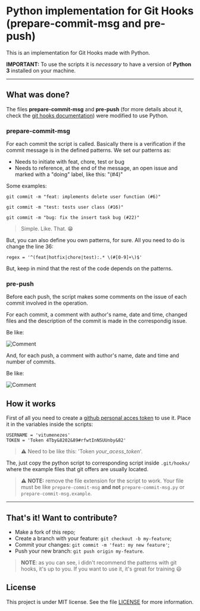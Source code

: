 # Python implementation for Git Hooks (prepare-commit-msg and pre-push)

This is an implementation for Git Hooks made with Python.


**IMPORTANT:** To use the scripts it is *necessary* to have a version of **Python 3** installed on your machine.

---

## What was done?

The files **prepare-commit-msg** and **pre-push** (for more details about it, check the [git hooks documentation](https://git-scm.com/book/en/v2/Customizing-Git-Git-Hooks)) were modified to use Python.

### prepare-commit-msg

For each commit the script is called. Basically there is a verification if the commit message is in the defined patterns. We set our patterns as:

* Needs to initiate with feat, chore, test or bug
* Needs to reference, at the end of the message, an open issue and marked with a "doing" label, like this: "(#4)"

Some examples:

```
git commit -m "feat: implements delete user function (#6)"
```
```
git commit -m "test: tests user class (#16)"
```
```
git commit -m "bug: fix the insert task bug (#22)"
```

> Simple. Like. That. :grin:

But, you can also define you own patterns, for sure. All you need to do is change the line 36:

```
regex = '^(feat|hotfix|chore|test):.* \(#[0-9]+\)$'
```

But, keep in mind that the rest of the code depends on the patterns.

### pre-push

Before each push, the script makes some comments on the issue of each commit involved in the operation.

For each commit, a comment with author's name, date and time, changed files and the description of the commit is made in the correspondig issue.

Be like:

![Comment](.github/commit-comment.png)

And, for each push, a comment with author's name, date and time and number of commits.

Be like:

![Comment](.github/push-comment.png)

## How it works

First of all you need to create a [github personal acces token](https://github.com/settings/tokens) to use it. Place it in the variables inside the scripts:

```
USERNAME = 'vitumenezes'
TOKEN = 'Token 4Tby&8202&89#rfwtInNSUUnby&82'
```
> :warning: Need to be like this: 'Token *your_acess_token*'.

The, just copy the python script to corresponding script inside ```.git/hooks/``` where the example files that git offers are usually located.

> :warning: **NOTE:** remove the file extension for the script to work. Your file must be like ```prepare-commit-msg``` **and not** ```prepare-commit-msg.py``` or ```prepare-commit-msg.example```.

---

## That's it! Want to contribute?

- Make a fork of this repo;
- Create a branch with your feature: `git checkout -b my-feature`;
- Commit your changes: `git commit -m 'feat: my new feature'`;
- Push your new branch: `git push origin my-feature`.

> **NOTE**: as you can see, i didn't recommend the patterns with git hooks, it's up to you. If you want to use it, it's great for training :smiley:

## License

This project is under MIT license. See the file [LICENSE](LICENSE.md) for more information.
